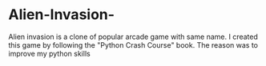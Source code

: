 # Alien-Invasion-
Alien invasion is a clone of popular arcade game with same name. I created this game by following the "Python Crash Course" book. The reason was to improve my python skills
